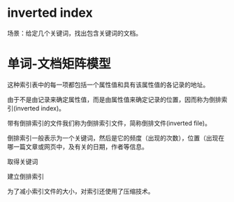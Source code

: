 # inverted index
场景：给定几个关键词，找出包含关键词的文档。

# 单词-文档矩阵模型
这种索引表中的每一项都包括一个属性值和具有该属性值的各记录的地址。

由于不是由记录来确定属性值，而是由属性值来确定记录的位置，因而称为倒排索引(inverted index)。

带有倒排索引的文件我们称为倒排索引文件，简称倒排文件(inverted file)。

倒排索引一般表示为一个关键词，然后是它的频度（出现的次数），位置（出现在哪一篇文章或网页中，及有关的日期，作者等信息。

取得关键词

建立倒排索引

为了减小索引文件的大小，对索引还使用了压缩技术。

